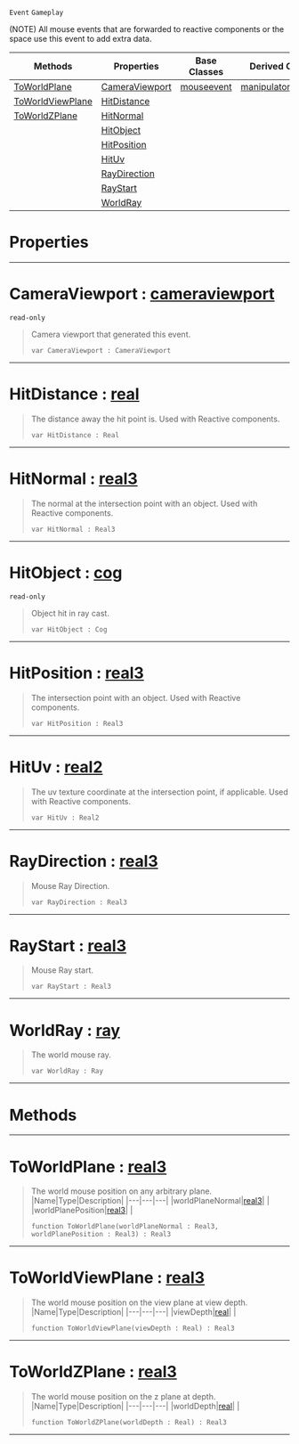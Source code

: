  `Event` `Gameplay`



(NOTE) All mouse events that are forwarded to reactive components or the space use this event to add extra data.

|Methods|Properties|Base Classes|Derived Classes|
|---|---|---|---|
|[ ToWorldPlane](https://plasmaengine.github.io/PlasmaDocs/Plasma1/C++/code_reference/class_reference/viewportmouseevent.md#toworldplane-plasma-engine)|[ CameraViewport](https://plasmaengine.github.io/PlasmaDocs/Plasma1/C++/code_reference/class_reference/viewportmouseevent.md#cameraviewport-plasma-engi)|[mouseevent](https://plasmaengine.github.io/PlasmaDocs/Plasma1/C++/code_reference/class_reference/mouseevent.md)|[manipulatortoolevent](https://plasmaengine.github.io/PlasmaDocs/Plasma1/C++/code_reference/class_reference/manipulatortoolevent.md)|
|[ ToWorldViewPlane](https://plasmaengine.github.io/PlasmaDocs/Plasma1/C++/code_reference/class_reference/viewportmouseevent.md#toworldviewplane-plasma-en)|[ HitDistance](https://plasmaengine.github.io/PlasmaDocs/Plasma1/C++/code_reference/class_reference/viewportmouseevent.md#hitdistance-plasma-engine)| | |
|[ ToWorldZPlane](https://plasmaengine.github.io/PlasmaDocs/Plasma1/C++/code_reference/class_reference/viewportmouseevent.md#toworldzplane-plasma-engin)|[ HitNormal](https://plasmaengine.github.io/PlasmaDocs/Plasma1/C++/code_reference/class_reference/viewportmouseevent.md#hitnormal-plasma-engine-do)| | |
| |[ HitObject](https://plasmaengine.github.io/PlasmaDocs/Plasma1/C++/code_reference/class_reference/viewportmouseevent.md#hitobject-plasma-engine-do)| | |
| |[ HitPosition](https://plasmaengine.github.io/PlasmaDocs/Plasma1/C++/code_reference/class_reference/viewportmouseevent.md#hitposition-plasma-engine)| | |
| |[ HitUv](https://plasmaengine.github.io/PlasmaDocs/Plasma1/C++/code_reference/class_reference/viewportmouseevent.md#hituv-plasma-engine-docume)| | |
| |[ RayDirection](https://plasmaengine.github.io/PlasmaDocs/Plasma1/C++/code_reference/class_reference/viewportmouseevent.md#raydirection-plasma-engine)| | |
| |[ RayStart](https://plasmaengine.github.io/PlasmaDocs/Plasma1/C++/code_reference/class_reference/viewportmouseevent.md#raystart-plasma-engine-doc)| | |
| |[ WorldRay](https://plasmaengine.github.io/PlasmaDocs/Plasma1/C++/code_reference/class_reference/viewportmouseevent.md#worldray-plasma-engine-doc)| | |


 #  Properties


---  
 #  CameraViewport : [cameraviewport](https://plasmaengine.github.io/PlasmaDocs/Plasma1/C++/code_reference/class_reference/cameraviewport.md)

 `read-only`

> Camera viewport that generated this event.
> ``` lang=cpp, name=Lightning
> var CameraViewport : CameraViewport


---  
 #  HitDistance : [real](https://plasmaengine.github.io/PlasmaDocs/Plasma1/C++/code_reference/lightning_base_types/real.md)

> The distance away the hit point is. Used with Reactive components.
> ``` lang=cpp, name=Lightning
> var HitDistance : Real


---  
 #  HitNormal : [real3](https://plasmaengine.github.io/PlasmaDocs/Plasma1/C++/code_reference/lightning_base_types/real3.md)

> The normal at the intersection point with an object. Used with Reactive components.
> ``` lang=cpp, name=Lightning
> var HitNormal : Real3


---  
 #  HitObject : [cog](https://plasmaengine.github.io/PlasmaDocs/Plasma1/C++/code_reference/class_reference/cog.md)

 `read-only`

> Object hit in ray cast.
> ``` lang=cpp, name=Lightning
> var HitObject : Cog


---  
 #  HitPosition : [real3](https://plasmaengine.github.io/PlasmaDocs/Plasma1/C++/code_reference/lightning_base_types/real3.md)

> The intersection point with an object. Used with Reactive components.
> ``` lang=cpp, name=Lightning
> var HitPosition : Real3


---  
 #  HitUv : [real2](https://plasmaengine.github.io/PlasmaDocs/Plasma1/C++/code_reference/lightning_base_types/real2.md)

> The uv texture coordinate at the intersection point, if applicable. Used with Reactive components.
> ``` lang=cpp, name=Lightning
> var HitUv : Real2


---  
 #  RayDirection : [real3](https://plasmaengine.github.io/PlasmaDocs/Plasma1/C++/code_reference/lightning_base_types/real3.md)

> Mouse Ray Direction.
> ``` lang=cpp, name=Lightning
> var RayDirection : Real3


---  
 #  RayStart : [real3](https://plasmaengine.github.io/PlasmaDocs/Plasma1/C++/code_reference/lightning_base_types/real3.md)

> Mouse Ray start.
> ``` lang=cpp, name=Lightning
> var RayStart : Real3


---  
 #  WorldRay : [ray](https://plasmaengine.github.io/PlasmaDocs/Plasma1/C++/code_reference/class_reference/ray.md)

> The world mouse ray.
> ``` lang=cpp, name=Lightning
> var WorldRay : Ray


---  
 #  Methods


---  
 #  ToWorldPlane : [real3](https://plasmaengine.github.io/PlasmaDocs/Plasma1/C++/code_reference/lightning_base_types/real3.md)

> The world mouse position on any arbitrary plane.
> |Name|Type|Description|
> |---|---|---|
> |worldPlaneNormal|[real3](https://plasmaengine.github.io/PlasmaDocs/Plasma1/C++/code_reference/lightning_base_types/real3.md)| |
> |worldPlanePosition|[real3](https://plasmaengine.github.io/PlasmaDocs/Plasma1/C++/code_reference/lightning_base_types/real3.md)| |
> ``` lang=cpp, name=Lightning
> function ToWorldPlane(worldPlaneNormal : Real3, worldPlanePosition : Real3) : Real3
> ``` 


---  
 #  ToWorldViewPlane : [real3](https://plasmaengine.github.io/PlasmaDocs/Plasma1/C++/code_reference/lightning_base_types/real3.md)

> The world mouse position on the view plane at view depth.
> |Name|Type|Description|
> |---|---|---|
> |viewDepth|[real](https://plasmaengine.github.io/PlasmaDocs/Plasma1/C++/code_reference/lightning_base_types/real.md)| |
> ``` lang=cpp, name=Lightning
> function ToWorldViewPlane(viewDepth : Real) : Real3
> ``` 


---  
 #  ToWorldZPlane : [real3](https://plasmaengine.github.io/PlasmaDocs/Plasma1/C++/code_reference/lightning_base_types/real3.md)

> The world mouse position on the z plane at depth.
> |Name|Type|Description|
> |---|---|---|
> |worldDepth|[real](https://plasmaengine.github.io/PlasmaDocs/Plasma1/C++/code_reference/lightning_base_types/real.md)| |
> ``` lang=cpp, name=Lightning
> function ToWorldZPlane(worldDepth : Real) : Real3
> ``` 


---  
 

 
